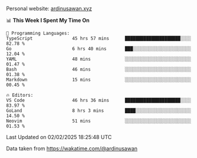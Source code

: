 Personal website: [ardinusawan.xyz](https://ardinusawan.xyz)

<!--START_SECTION:waka-->
📊 **This Week I Spent My Time On** 

```text
💬 Programming Languages: 
TypeScript               45 hrs 57 mins      █████████████████████░░░░   82.78 % 
Go                       6 hrs 40 mins       ███░░░░░░░░░░░░░░░░░░░░░░   12.04 % 
YAML                     48 mins             ░░░░░░░░░░░░░░░░░░░░░░░░░   01.47 % 
Bash                     46 mins             ░░░░░░░░░░░░░░░░░░░░░░░░░   01.38 % 
Markdown                 15 mins             ░░░░░░░░░░░░░░░░░░░░░░░░░   00.45 % 

🔥 Editors: 
VS Code                  46 hrs 36 mins      █████████████████████░░░░   83.97 % 
GoLand                   8 hrs 3 mins        ████░░░░░░░░░░░░░░░░░░░░░   14.50 % 
Neovim                   51 mins             ░░░░░░░░░░░░░░░░░░░░░░░░░   01.53 % 
```


 Last Updated on 02/02/2025 18:25:48 UTC
<!--END_SECTION:waka-->
Data taken from https://wakatime.com/@ardinusawan
